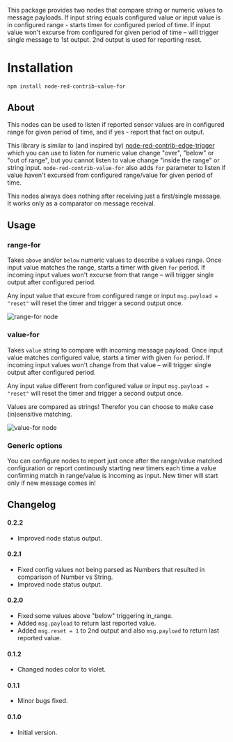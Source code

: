 This package provides two nodes that compare string or numeric values to message payloads.
If input string equals configured value or input value is in configured range - starts timer
for configured period of time. If input value won't excurse from configured for given period
of time – will trigger single message to 1st output. 2nd output is used for reporting reset.

# Installation
```
npm install node-red-contrib-value-for
```

## About

This nodes can be used to listen if reported sensor values are in configured range for given period of time,
and if yes - report that fact on output.

This library is similar to (and inspired by) [node-red-contrib-edge-trigger](https://github.com/eschava/node-red-contrib-edge-trigger)
which you can use to listen for numeric value change "over", "below" or "out of range", but you cannot listen to value change
"inside the range" or string input. `node-red-contrib-value-for` also adds `for` parameter to listen if value haven't excursed
from configured range/value for given period of time.

This nodes always does nothing after receiving just a first/single message. It works only as a comparator on message receival.

## Usage

### range-for

Takes `above` and/or `below` numeric values to describe a values range. Once input value matches the range, starts a timer
with given `for` period. If incoming input values won't excurse from that range – will trigger single output after configured period.

Any input value that excure from configured range or input `msg.payload = "reset"` will reset the timer and trigger a second output once.

![range-for node](https://github.com/cadavre/node-red-contrib-value-for/raw/master/images/range-for.png)

### value-for

Takes `value` string to compare with incoming message payload. Once input value matches configured value, starts a timer
with given `for` period. If incoming input values won't change from that value – will trigger single output after configured period.

Any input value different from configured value or input `msg.payload = "reset"` will reset the timer and trigger a second output once.

Values are compared as strings! Therefor you can choose to make case (in)sensitive matching.

![value-for node](https://github.com/cadavre/node-red-contrib-value-for/raw/master/images/value-for.png)

### Generic options

You can configure nodes to report just once after the range/value matched configuration or report continously starting new timers
each time a value confirming match in range/value is incoming as input. New timer will start only if new message comes in!

## Changelog

#### 0.2.2

* Improved node status output.

#### 0.2.1

* Fixed config values not being parsed as Numbers that resulted in comparison of Number vs String.
* Improved node status output.

#### 0.2.0

* Fixed some values above "below" triggering in_range.
* Added `msg.payload` to return last reported value.
* Added `msg.reset = 1` to 2nd output and also `msg.payload` to return last reported value.

#### 0.1.2

* Changed nodes color to violet.

#### 0.1.1

* Minor bugs fixed.

#### 0.1.0

* Initial version.
